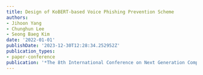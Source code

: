 ```yaml
---
title: Design of KoBERT-based Voice Phishing Prevention Scheme
authors:
- Jihoon Yang
- Chunghun Lee
- Seong Baeg Kim
date: '2022-01-01'
publishDate: '2023-12-30T12:28:34.252952Z'
publication_types:
- paper-conference
publication: '*The 8th International Conference on Next Generation Computing 2022*'
---
```

